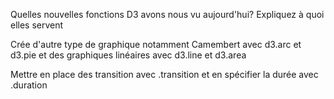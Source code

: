 Quelles nouvelles fonctions D3 avons nous vu aujourd'hui? Expliquez à quoi elles servent 

Crée d'autre type de graphique notamment Camembert avec d3.arc et d3.pie et des graphiques linéaires avec d3.line et d3.area

Mettre en place des transition avec .transition et en spécifier la durée avec .duration

